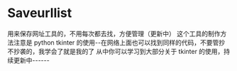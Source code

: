 # Saveurllist
用来保存网址工具的，不用每次都去找，方便管理（更新中）
这个工具的制作方法注意是 python tkinter 的使用--在网络上面也可以找到同样的代码，不要管抄不抄袭的，我学会了就是我的了
从中你可以学习到大部分关于 tkinter 的使用，持续更新中------
